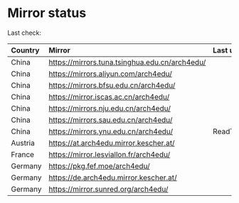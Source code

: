 <script src="./time.js"></script>
# Mirror status
Last check: <script type="text/javascript">localize(1693142287.3184118);</script>

|Country|Mirror|Last update|
|:------|:-----|:----------|
|China|https://mirrors.tuna.tsinghua.edu.cn/arch4edu/|<script type="text/javascript">localize(1693117788);</script>|
|China|https://mirrors.aliyun.com/arch4edu/|<script type="text/javascript">localize(1693031437);</script>|
|China|https://mirrors.bfsu.edu.cn/arch4edu/|<script type="text/javascript">localize(1693117788);</script>|
|China|https://mirror.iscas.ac.cn/arch4edu/|<script type="text/javascript">localize(1693117788);</script>|
|China|https://mirrors.nju.edu.cn/arch4edu/|<script type="text/javascript">localize(1693074500);</script>|
|China|https://mirrors.sau.edu.cn/arch4edu/|<script type="text/javascript">localize(1693117725);</script>|
|China|https://mirrors.ynu.edu.cn/arch4edu/|ReadTimeout|
|Austria|https://at.arch4edu.mirror.kescher.at/|<script type="text/javascript">localize(1693117788);</script>|
|France|https://mirror.lesviallon.fr/arch4edu/|<script type="text/javascript">localize(1693117725);</script>|
|Germany|https://pkg.fef.moe/arch4edu/|<script type="text/javascript">localize(1693117788);</script>|
|Germany|https://de.arch4edu.mirror.kescher.at/|<script type="text/javascript">localize(1693117788);</script>|
|Germany|https://mirror.sunred.org/arch4edu/|<script type="text/javascript">localize(1693117788);</script>|

<script src="./tablefilter/tablefilter.js"></script>
<script src="./table.js"></script>